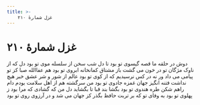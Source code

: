 ```yaml
---
title: >-
    غزل شمارهٔ ۲۱۰
---
```

# غزل شمارهٔ ۲۱۰

دوش در حلقه ما قصه گیسوی تو بود
تا دل شب سخن از سلسله موی تو بود
دل که از ناوک مژگان تو در خون می گشت
باز مشتاق کمانخانه ابروی تو بود
هم عفاالله صبا کز تو پیامی می داد
ور نه در کس نرسیدیم که از کوی تو بود
عالم از شور و شر عشق خبر هیچ نداشت
فتنه انگیز جهان غمزه جادوی تو بود
من سرگشته هم از اهل سلامت بودم
دام راهم شکن طره هندوی تو بود
بگشا بند قبا تا بگشاید دل من
که گشادی که مرا بود ز پهلوی تو بود
به وفای تو که بر تربت حافظ بگذر
کز جهان می شد و در آرزوی روی تو بود
